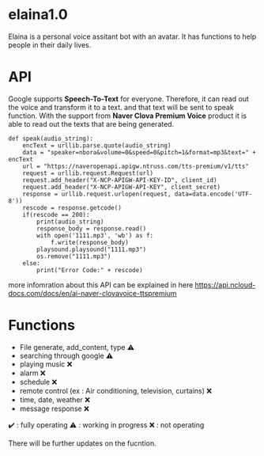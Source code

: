 # elaina1.0
Elaina is a personal voice assitant bot with an avatar. 
It has functions to help people in their daily lives.

# API
Google supports **Speech-To-Text** for everyone. Therefore, it can read out the voice and transform it to a text.
and that text will be sent to speak function.
With the support from **Naver Clova Premium Voice** product it is able to read out the texts that are being generated.


    def speak(audio_string):
        encText = urllib.parse.quote(audio_string)
        data = "speaker=nbora&volume=0&speed=0&pitch=1&format=mp3&text=" + encText
        url = "https://naveropenapi.apigw.ntruss.com/tts-premium/v1/tts"
        request = urllib.request.Request(url)
        request.add_header("X-NCP-APIGW-API-KEY-ID", client_id)
        request.add_header("X-NCP-APIGW-API-KEY", client_secret)
        response = urllib.request.urlopen(request, data=data.encode('UTF-8'))
        rescode = response.getcode()
        if(rescode == 200):
            print(audio_string)
            response_body = response.read()
            with open('1111.mp3', 'wb') as f:
                f.write(response_body)
            playsound.playsound("1111.mp3")
            os.remove("1111.mp3")
        else:
            print("Error Code:" + rescode)

more infomration about this API can be explained in here https://api.ncloud-docs.com/docs/en/ai-naver-clovavoice-ttspremium


# Functions

- File generate, add_content, type :warning:
- searching through google :warning:
- playing music :x:
- alarm :x:
- schedule :x:
- remote control (ex : Air conditioning, television, curtains) :x:
- time, date, weather :x:
- message response :x:

:heavy_check_mark: : fully operating :warning: : working in progress :x: : not operating

There will be further updates on the fucntion.

